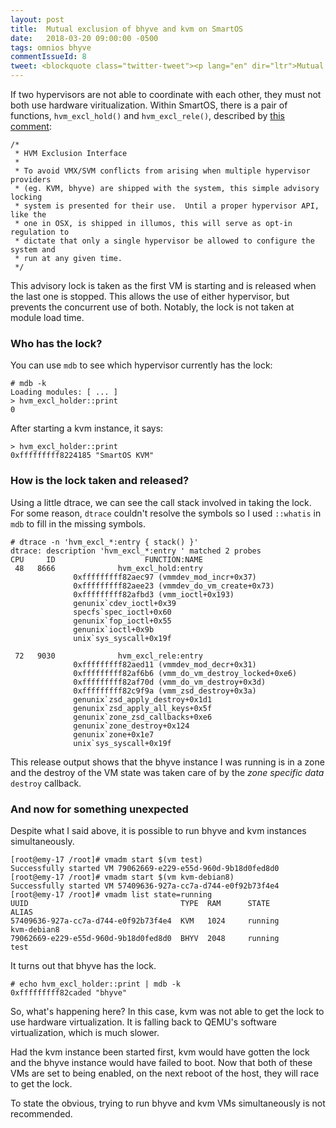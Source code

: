 ```yaml
---
layout: post
title:  Mutual exclusion of bhyve and kvm on SmartOS
date:   2018-03-20 09:00:00 -0500
tags: omnios bhyve
commentIssueId: 8
tweet: <blockquote class="twitter-tweet"><p lang="en" dir="ltr">Mutual exclusion of bhyve and kvm on SmartOS <a href="https://t.co/f8g6K7W57Z">https://t.co/f8g6K7W57Z</a></p>&mdash; Mike Gerdts (@OMGerdts) <a href="https://twitter.com/OMGerdts/status/976131256986554368?ref_src=twsrc%5Etfw">March 20, 2018</a></blockquote> <script async src="https://platform.twitter.com/widgets.js" charset="utf-8"></script>
---
```


If two hypervisors are not able to coordinate with each other, they must not
both use hardware viritualization.  Within SmartOS, there is a pair of
functions, `hvm_excl_hold()` and `hvm_excl_rele()`, described by [this
comment](https://github.com/joyent/illumos-joyent/blob/master/usr/src/uts/i86pc/os/pc_hvm.c#L24):

```
/*
 * HVM Exclusion Interface
 *
 * To avoid VMX/SVM conflicts from arising when multiple hypervisor providers
 * (eg. KVM, bhyve) are shipped with the system, this simple advisory locking
 * system is presented for their use.  Until a proper hypervisor API, like the
 * one in OSX, is shipped in illumos, this will serve as opt-in regulation to
 * dictate that only a single hypervisor be allowed to configure the system and
 * run at any given time.
 */
```

This advisory lock is taken as the first VM is starting and is released when the
last one is stopped.  This allows the use of either hypervisor, but prevents the
concurrent use of both.  Notably, the lock is not taken at module load time.

### Who has the lock?

You can use `mdb` to see which hypervisor currently has the lock:

```
# mdb -k
Loading modules: [ ... ]
> hvm_excl_holder::print
0
```

After starting a kvm instance, it says:

```
> hvm_excl_holder::print
0xfffffffff8224185 "SmartOS KVM"
```

### How is the lock taken and released?

Using a little dtrace, we can see the call stack involved in taking the lock.
For some reason, `dtrace` couldn't resolve the symbols so I used `::whatis` in
`mdb` to fill in the missing symbols.

```
# dtrace -n 'hvm_excl_*:entry { stack() }'
dtrace: description 'hvm_excl_*:entry ' matched 2 probes
CPU     ID                    FUNCTION:NAME
 48   8666              hvm_excl_hold:entry 
              0xfffffffff82aec97 (vmmdev_mod_incr+0x37)
              0xfffffffff82aee23 (vmmdev_do_vm_create+0x73)
              0xfffffffff82afbd3 (vmm_ioctl+0x193)
              genunix`cdev_ioctl+0x39
              specfs`spec_ioctl+0x60
              genunix`fop_ioctl+0x55
              genunix`ioctl+0x9b
              unix`sys_syscall+0x19f

 72   9030              hvm_excl_rele:entry 
              0xfffffffff82aed11 (vmmdev_mod_decr+0x31)
              0xfffffffff82af6b6 (vmm_do_vm_destroy_locked+0xe6)
              0xfffffffff82af70d (vmm_do_vm_destroy+0x3d)
              0xfffffffff82c9f9a (vmm_zsd_destroy+0x3a)
              genunix`zsd_apply_destroy+0x1d1
              genunix`zsd_apply_all_keys+0x5f
              genunix`zone_zsd_callbacks+0xe6
              genunix`zone_destroy+0x124
              genunix`zone+0x1e7
              unix`sys_syscall+0x19f
```

This release output shows that the bhyve instance I was running is in a zone and
the destroy of the VM state was taken care of by the *zone specific data*
`destroy` callback.

### And now for something unexpected

Despite what I said above, it is possible to run bhyve and kvm instances
simultaneously.

```
[root@emy-17 /root]# vmadm start $(vm test)
Successfully started VM 79062669-e229-e55d-960d-9b18d0fed8d0
[root@emy-17 /root]# vmadm start $(vm kvm-debian8)
Successfully started VM 57409636-927a-cc7a-d744-e0f92b73f4e4
[root@emy-17 /root]# vmadm list state=running
UUID                                  TYPE  RAM      STATE             ALIAS
57409636-927a-cc7a-d744-e0f92b73f4e4  KVM   1024     running           kvm-debian8
79062669-e229-e55d-960d-9b18d0fed8d0  BHYV  2048     running           test
```

It turns out that bhyve has the lock.

```
# echo hvm_excl_holder::print | mdb -k
0xfffffffff82caded "bhyve"
```

So, what's happening here?  In this case, kvm was not able to get the lock to
use hardware virtualization.  It is falling back to QEMU's software
virtualization, which is much slower.

Had the kvm instance been started first, kvm would have gotten the lock and the
bhyve instance would have failed to boot.  Now that both of these VMs are set to
being enabled, on the next reboot of the host, they will race to get the lock.

To state the obvious, trying to run bhyve and kvm VMs simultaneously is not
recommended.
